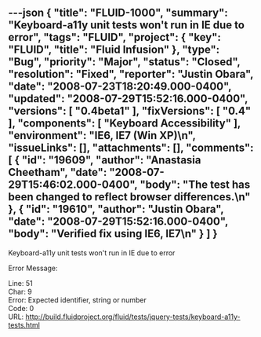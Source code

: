---json
{
  "title": "FLUID-1000",
  "summary": "Keyboard-a11y unit tests won't run in IE due to error",
  "tags": "FLUID",
  "project": {
    "key": "FLUID",
    "title": "Fluid Infusion"
  },
  "type": "Bug",
  "priority": "Major",
  "status": "Closed",
  "resolution": "Fixed",
  "reporter": "Justin Obara",
  "date": "2008-07-23T18:20:49.000-0400",
  "updated": "2008-07-29T15:52:16.000-0400",
  "versions": [
    "0.4beta1"
  ],
  "fixVersions": [
    "0.4"
  ],
  "components": [
    "Keyboard Accessibility"
  ],
  "environment": "IE6, IE7 (Win XP)\n",
  "issueLinks": [],
  "attachments": [],
  "comments": [
    {
      "id": "19609",
      "author": "Anastasia Cheetham",
      "date": "2008-07-29T15:46:02.000-0400",
      "body": "The test has been changed to reflect browser differences.\n"
    },
    {
      "id": "19610",
      "author": "Justin Obara",
      "date": "2008-07-29T15:52:16.000-0400",
      "body": "Verified fix  using IE6, IE7\n"
    }
  ]
}
---
Keyboard-a11y unit tests won't run in IE due to error

Error Message:

Line: 51\
Char: 9\
Error: Expected identifier, string or number\
Code: 0 \
URL: <http://build.fluidproject.org/fluid/tests/jquery-tests/keyboard-a11y-tests.html>

        
